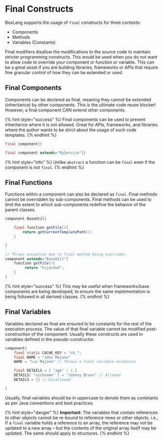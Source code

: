 # Final Constructs

BoxLang supports the usage of `final` constructs for three contexts:

* Components
* Methods
* Variables (Constants)

Final modifiers disallow the modifications to the source code to maintain stricter programming constructs. This would be used when you do not want to allow code to override your component or function or variable. This can be a great asset if you are building libraries, frameworks or APIs that require fine granular control of how they can be extended or used.

## Final Components

Components can be declared as final, meaning they cannot be extended (inheritance) by other components. This is the ultimate code reuse blocker! However, a final component CAN extend other components.

{% hint style="success" %}
Final components can be used to prevent inheritance where it is not allowed. Great for APIs, frameworks, and libraries where the author wants to be strict about the usage of such code templates.
{% endhint %}

```java
final component{}

final component extends="MyService"{}
```

{% hint style="info" %}
Unlike `abstract` a function can be `final` even if the component is not `final`.
{% endhint %}

## Final Functions

Functions within a component can also be declared as `final`. Final methods cannot be overridden by sub-components. Final methods can be used to limit the extent to which sub-components redefine the behavior of the parent classes.

```java
component BaseUtil{

    final function getFile(){
        return getCurrentTemplatePath();
    }

}

// Throws exception due to final method being overriden.
component extends="BaseUtil"{
    function getFile(){
         return "hijacked";
    }
}
```

{% hint style="success" %}
This may be useful when frameworks/base components are being developed, to ensure the same implementation is being followed in all derived classes.
{% endhint %}

## Final Variables

Variables declared as final are ensured to be constants for the rest of the execution process. The value of that final variable cannot be modified post-construction of the component. Usually these constructs are used in variables defined in the pseudo-constructor.

```java
component{
    final static CACHE_KEY = "cb_";
    final NAME = "John Majano"
    NAME = "Lui Majano" // Throws a final variable exception

    final DETAILS = { "age" : 1 }
    DETAILS[ "nickname" ] = "Johnny Bravo" // Allowed
    DETAILS = {} // Disallowed

}
```

Usually, final variables should be in uppercase to denote them as contstants as per Java conventions and best practices.

{% hint style="danger" %}
**Important**: The variables that contain references to other objects cannot be re-bound to reference news or other objects. i.e., If a `final` variable holds a reference to an array, the reference may not be updated to a new array – but the contents of the original array itself may be updated. The same should apply to structures.
{% endhint %}

